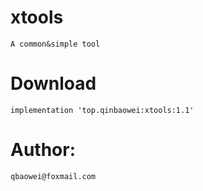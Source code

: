 # xtools
    A common&simple tool

# Download
    implementation 'top.qinbaowei:xtools:1.1'

# Author:
    qbaowei@foxmail.com